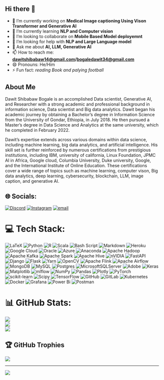## Hi there 👋
- 🔭 I’m currently working on  **Medical Image captioning Using Vison Transformer and Generative AI**
- 🌱 I’m currently learning  **NLP and Computer vision**
- 👯 I’m looking to collaborate on **Mobile Based Model deployemnt**
- 🤔 I’m looking for help with **NLP and Large Language model**
- 💬 Ask me about **AI, LLM, Generative AI**
- 📫 How to reach me: **dawitshibabaw14@gmail.com/bogaledawit34@gmail.com**
- 😄 Pronouns: He/Him
- ⚡ Fun fact: *reading Book and palying football*

## About Me
Dawit Shibabaw Bogale is an accomplished Data scientist, Generative AI, and Researcher with a strong academic and professional background in information science, Data scientist and Big data analytics. Dawit began his academic journey by obtaining a Bachelor’s degree in Information Science from the University of Gondar, Ethiopia, in July 2018. He then pursued a Master’s degree in Data Science and Analytics at the same university, which he completed in February 2022.

Dawit’s expertise extends across various domains within data science, including machine learning, big data analytics, and artificial intelligence. His skill set is further reinforced by numerous certifications from prestigious institutions, including IBM, university of california, Linux Foundation, JPMC AI in Africa, Google cloud, Columbia University, Duke university, Google, and the International Institute of Online Education. These certifications cover a wide range of topics such as machine learning, computer vison, Big data analytics, deep learning, cybersecurity, blockchain, LLM, image caption, and generative AI.

## 🌐 Socials:
[![Discord](https://img.shields.io/badge/Discord-%237289DA.svg?logo=discord&logoColor=white)](https://discord.gg/dawitshibabawbogale_80305) [![Instagram](https://img.shields.io/badge/LinkedIn-%230077B5.svg?logo=linkedin&logoColor=white)](https://linkedin.com/in/https://www.linkedin.com/in/dawit-shibabaw-3a0a98190/) 
[![email](https://img.shields.io/badge/Email-D14836?logo=gmail&logoColor=white)](mailto:dawitshibabaw14@gmail.com) 

# 💻 Tech Stack:
 ![LaTeX](https://img.shields.io/badge/latex-%23008080.svg?style=for-the-badge&logo=latex&logoColor=white)  ![Python](https://img.shields.io/badge/python-3670A0?style=for-the-badge&logo=python&logoColor=ffdd54) ![R](https://img.shields.io/badge/r-%23276DC3.svg?style=for-the-badge&logo=r&logoColor=white) ![Scala](https://img.shields.io/badge/scala-%23DC322F.svg?style=for-the-badge&logo=scala&logoColor=white) ![Bash Script](https://img.shields.io/badge/bash_script-%23121011.svg?style=for-the-badge&logo=gnu-bash&logoColor=white) ![Markdown](https://img.shields.io/badge/markdown-%23000000.svg?style=for-the-badge&logo=markdown&logoColor=white) ![Heroku](https://img.shields.io/badge/heroku-%23430098.svg?style=for-the-badge&logo=heroku&logoColor=white) ![Google Cloud](https://img.shields.io/badge/GoogleCloud-%234285F4.svg?style=for-the-badge&logo=google-cloud&logoColor=white) ![Oracle](https://img.shields.io/badge/Oracle-F80000?style=for-the-badge&logo=oracle&logoColor=white) ![Azure](https://img.shields.io/badge/azure-%230072C6.svg?style=for-the-badge&logo=microsoftazure&logoColor=white) ![Anaconda](https://img.shields.io/badge/Anaconda-%2344A833.svg?style=for-the-badge&logo=anaconda&logoColor=white) ![Apache Hadoop](https://img.shields.io/badge/Apache%20Hadoop-66CCFF?style=for-the-badge&logo=apachehadoop&logoColor=black) ![Apache Kafka](https://img.shields.io/badge/Apache%20Kafka-000?style=for-the-badge&logo=apachekafka) ![Apache Spark](https://img.shields.io/badge/Apache%20Spark-FDEE21?style=for-the-badge&logo=apachespark&logoColor=black) ![Apache Hive](https://img.shields.io/badge/Apache%20Hive-FDEE21?style=for-the-badge&logo=apachehive&logoColor=black) ![nVIDIA](https://img.shields.io/badge/cuda-000000.svg?style=for-the-badge&logo=nVIDIA&logoColor=green) ![FastAPI](https://img.shields.io/badge/FastAPI-005571?style=for-the-badge&logo=fastapi) ![Django](https://img.shields.io/badge/django-%23092E20.svg?style=for-the-badge&logo=django&logoColor=white) ![Flask](https://img.shields.io/badge/flask-%23000.svg?style=for-the-badge&logo=flask&logoColor=white) ![Yarn](https://img.shields.io/badge/yarn-%232C8EBB.svg?style=for-the-badge&logo=yarn&logoColor=white) ![OpenCV](https://img.shields.io/badge/opencv-%23white.svg?style=for-the-badge&logo=opencv&logoColor=white) ![Apache Flink](https://img.shields.io/badge/Apache%20Flink-E6526F?style=for-the-badge&logo=Apache%20Flink&logoColor=white) ![Apache Airflow](https://img.shields.io/badge/Apache%20Airflow-017CEE?style=for-the-badge&logo=Apache%20Airflow&logoColor=white) ![MongoDB](https://img.shields.io/badge/MongoDB-%234ea94b.svg?style=for-the-badge&logo=mongodb&logoColor=white) ![MySQL](https://img.shields.io/badge/mysql-4479A1.svg?style=for-the-badge&logo=mysql&logoColor=white) ![Postgres](https://img.shields.io/badge/postgres-%23316192.svg?style=for-the-badge&logo=postgresql&logoColor=white) ![MicrosoftSQLServer](https://img.shields.io/badge/Microsoft%20SQL%20Server-CC2927?style=for-the-badge&logo=microsoft%20sql%20server&logoColor=white) ![Adobe](https://img.shields.io/badge/adobe-%23FF0000.svg?style=for-the-badge&logo=adobe&logoColor=white) ![Keras](https://img.shields.io/badge/Keras-%23D00000.svg?style=for-the-badge&logo=Keras&logoColor=white) ![Matplotlib](https://img.shields.io/badge/Matplotlib-%23ffffff.svg?style=for-the-badge&logo=Matplotlib&logoColor=black) ![mlflow](https://img.shields.io/badge/mlflow-%23d9ead3.svg?style=for-the-badge&logo=numpy&logoColor=blue) ![NumPy](https://img.shields.io/badge/numpy-%23013243.svg?style=for-the-badge&logo=numpy&logoColor=white) ![Pandas](https://img.shields.io/badge/pandas-%23150458.svg?style=for-the-badge&logo=pandas&logoColor=white) ![Plotly](https://img.shields.io/badge/Plotly-%233F4F75.svg?style=for-the-badge&logo=plotly&logoColor=white) ![PyTorch](https://img.shields.io/badge/PyTorch-%23EE4C2C.svg?style=for-the-badge&logo=PyTorch&logoColor=white) ![scikit-learn](https://img.shields.io/badge/scikit--learn-%23F7931E.svg?style=for-the-badge&logo=scikit-learn&logoColor=white) ![Scipy](https://img.shields.io/badge/SciPy-%230C55A5.svg?style=for-the-badge&logo=scipy&logoColor=%white) ![TensorFlow](https://img.shields.io/badge/TensorFlow-%23FF6F00.svg?style=for-the-badge&logo=TensorFlow&logoColor=white) ![GitHub](https://img.shields.io/badge/github-%23121011.svg?style=for-the-badge&logo=github&logoColor=white) ![GitLab](https://img.shields.io/badge/gitlab-%23181717.svg?style=for-the-badge&logo=gitlab&logoColor=white) ![Kubernetes](https://img.shields.io/badge/kubernetes-%23326ce5.svg?style=for-the-badge&logo=kubernetes&logoColor=white) ![Docker](https://img.shields.io/badge/docker-%230db7ed.svg?style=for-the-badge&logo=docker&logoColor=white) ![Grafana](https://img.shields.io/badge/grafana-%23F46800.svg?style=for-the-badge&logo=grafana&logoColor=white) ![Power Bi](https://img.shields.io/badge/power_bi-F2C811?style=for-the-badge&logo=powerbi&logoColor=black) ![Postman](https://img.shields.io/badge/Postman-FF6C37?style=for-the-badge&logo=postman&logoColor=white)
# 📊 GitHub Stats:
![](https://github-readme-stats.vercel.app/api?username=dawitemu1&theme=swift&hide_border=false&include_all_commits=true&count_private=false)<br/>
![](https://nirzak-streak-stats.vercel.app/?user=dawitemu1&theme=swift&hide_border=false)<br/>
![](https://github-readme-stats.vercel.app/api/top-langs/?username=dawitemu1&theme=swift&hide_border=false&include_all_commits=true&count_private=false&layout=compact)

## 🏆 GitHub Trophies
![](https://github-profile-trophy.vercel.app/?username=dawitemu1&theme=monokai&no-frame=false&no-bg=true&margin-w=4)

---
[![](https://visitcount.itsvg.in/api?id=dawitemu1&icon=0&color=0)](https://visitcount.itsvg.in)

<!-- Proudly created with GPRM ( https://gprm.itsvg.in ) -->
